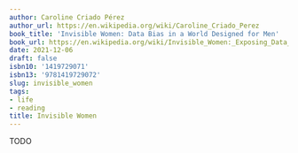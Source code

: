 ```yaml
---
author: Caroline Criado Pérez
author_url: https://en.wikipedia.org/wiki/Caroline_Criado_Perez
book_title: 'Invisible Women: Data Bias in a World Designed for Men'
book_url: https://en.wikipedia.org/wiki/Invisible_Women:_Exposing_Data_Bias_in_a_World_Designed_for_Men
date: 2021-12-06
draft: false
isbn10: '1419729071'
isbn13: '9781419729072'
slug: invisible_women
tags:
- life
- reading
title: Invisible Women
---
```


TODO
